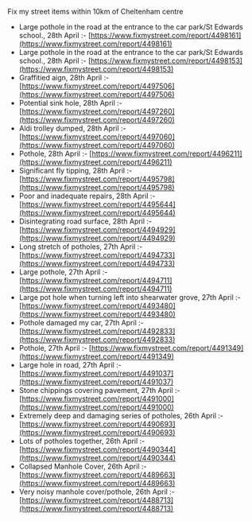 Fix my street items within 10km of Cheltenham centre

<!-- fix_marker starts -->

- Large pothole in the road at the entrance to the car park/St Edwards school., 28th April :- [https://www.fixmystreet.com/report/4498161](https://www.fixmystreet.com/report/4498161)
- Large pothole in the road at the entrance to the car park/St Edwards school., 28th April :- [https://www.fixmystreet.com/report/4498153](https://www.fixmystreet.com/report/4498153)
- Graffitied aign, 28th April :- [https://www.fixmystreet.com/report/4497506](https://www.fixmystreet.com/report/4497506)
- Potential sink hole, 28th April :- [https://www.fixmystreet.com/report/4497260](https://www.fixmystreet.com/report/4497260)
- Aldi trolley dumped, 28th April :- [https://www.fixmystreet.com/report/4497060](https://www.fixmystreet.com/report/4497060)
- Pothole, 28th April :- [https://www.fixmystreet.com/report/4496211](https://www.fixmystreet.com/report/4496211)
- Significant fly tipping, 28th April :- [https://www.fixmystreet.com/report/4495798](https://www.fixmystreet.com/report/4495798)
- Poor and inadequate repairs, 28th April :- [https://www.fixmystreet.com/report/4495644](https://www.fixmystreet.com/report/4495644)
- Disintegrating road surface, 28th April :- [https://www.fixmystreet.com/report/4494929](https://www.fixmystreet.com/report/4494929)
- Long stretch of potholes, 27th April :- [https://www.fixmystreet.com/report/4494733](https://www.fixmystreet.com/report/4494733)
- Large pothole, 27th April :- [https://www.fixmystreet.com/report/4494711](https://www.fixmystreet.com/report/4494711)
- Large pot hole when turning left into shearwater grove, 27th April :- [https://www.fixmystreet.com/report/4493480](https://www.fixmystreet.com/report/4493480)
- Pothole damaged my car, 27th April :- [https://www.fixmystreet.com/report/4492833](https://www.fixmystreet.com/report/4492833)
- Pothole, 27th April :- [https://www.fixmystreet.com/report/4491349](https://www.fixmystreet.com/report/4491349)
- Large hole in road, 27th April :- [https://www.fixmystreet.com/report/4491037](https://www.fixmystreet.com/report/4491037)
- Stone chippings covering pavement, 27th April :- [https://www.fixmystreet.com/report/4491000](https://www.fixmystreet.com/report/4491000)
- Extremely deep and damaging series of potholes, 26th April :- [https://www.fixmystreet.com/report/4490693](https://www.fixmystreet.com/report/4490693)
- Lots of potholes together, 26th April :- [https://www.fixmystreet.com/report/4490344](https://www.fixmystreet.com/report/4490344)
- Collapsed Manhole Cover, 26th April :- [https://www.fixmystreet.com/report/4489663](https://www.fixmystreet.com/report/4489663)
- Very noisy manhole cover/pothole, 26th April :- [https://www.fixmystreet.com/report/4488713](https://www.fixmystreet.com/report/4488713)

<!-- fix_marker ends -->